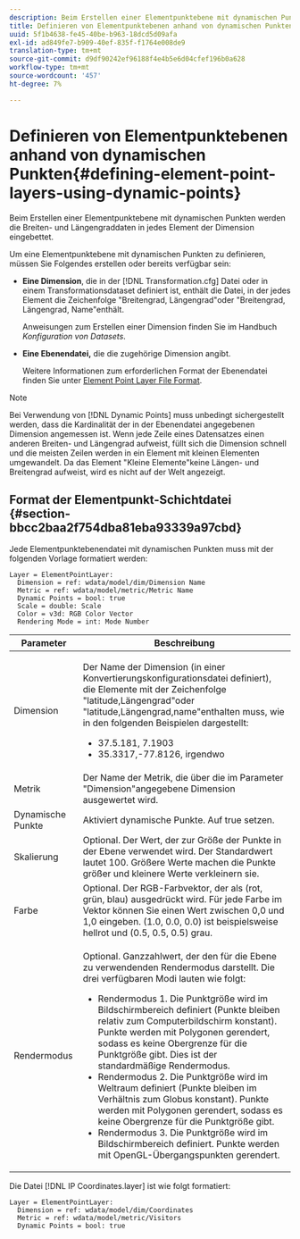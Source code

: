 ```yaml
---
description: Beim Erstellen einer Elementpunktebene mit dynamischen Punkten werden die Breiten- und Längengraddaten in jedes Element der Dimension eingebettet.
title: Definieren von Elementpunktebenen anhand von dynamischen Punkten
uuid: 5f1b4638-fe45-40be-b963-18dcd5d09afa
exl-id: ad849fe7-b909-40ef-835f-f1764e008de9
translation-type: tm+mt
source-git-commit: d9df90242ef96188f4e4b5e6d04cfef196b0a628
workflow-type: tm+mt
source-wordcount: '457'
ht-degree: 7%

---
```


# Definieren von Elementpunktebenen anhand von dynamischen Punkten{#defining-element-point-layers-using-dynamic-points}

Beim Erstellen einer Elementpunktebene mit dynamischen Punkten werden die Breiten- und Längengraddaten in jedes Element der Dimension eingebettet.

Um eine Elementpunktebene mit dynamischen Punkten zu definieren, müssen Sie Folgendes erstellen oder bereits verfügbar sein:

* **Eine Dimension**, die in der  [!DNL Transformation.cfg] Datei oder in einem Transformationsdataset definiert ist, enthält die Datei, in der jedes Element die Zeichenfolge &quot;Breitengrad, Längengrad&quot;oder &quot;Breitengrad, Längengrad, Name&quot;enthält.

   Anweisungen zum Erstellen einer Dimension finden Sie im Handbuch *Konfiguration von Datasets*.

* **Eine Ebenendatei,** die die zugehörige Dimension angibt.

   Weitere Informationen zum erforderlichen Format der Ebenendatei finden Sie unter [Element Point Layer File Format](../../../../../../home/c-geo-oview/c-wk-img-lyrs/c-elmt-pt-lyrs/c-elmt-pt-lyrs-ref-lkp-files/c-elmt-pt-lyr-file-frmt/c-elmt-pt-lyr-file-frmt.md#concept-678a95cb69644105a7af1b86ad5a5981).

>[!NOTE]
>
>Bei Verwendung von [!DNL Dynamic Points] muss unbedingt sichergestellt werden, dass die Kardinalität der in der Ebenendatei angegebenen Dimension angemessen ist. Wenn jede Zeile eines Datensatzes einen anderen Breiten- und Längengrad aufweist, füllt sich die Dimension schnell und die meisten Zeilen werden in ein Element mit kleinen Elementen umgewandelt. Da das Element &quot;Kleine Elemente&quot;keine Längen- und Breitengrad aufweist, wird es nicht auf der Welt angezeigt.

## Format der Elementpunkt-Schichtdatei {#section-bbcc2baa2f754dba81eba93339a97cbd}

Jede Elementpunktebenendatei mit dynamischen Punkten muss mit der folgenden Vorlage formatiert werden:

```
Layer = ElementPointLayer:
  Dimension = ref: wdata/model/dim/Dimension Name
  Metric = ref: wdata/model/metric/Metric Name
  Dynamic Points = bool: true
  Scale = double: Scale
  Color = v3d: RGB Color Vector
  Rendering Mode = int: Mode Number
```

<table id="table_71AD13D7A9234782A4495DFBBD959F76"> 
 <thead> 
  <tr> 
   <th colname="col1" class="entry"> Parameter </th> 
   <th colname="col2" class="entry"> Beschreibung </th> 
  </tr> 
 </thead>
 <tbody> 
  <tr> 
   <td colname="col1"> Dimension </td> 
   <td colname="col2"> <p>Der Name der Dimension (in einer Konvertierungskonfigurationsdatei definiert), die Elemente mit der Zeichenfolge "latitude,Längengrad"oder "latitude,Längengrad,name"enthalten muss, wie in den folgenden Beispielen dargestellt: 
     <ul id="ul_49069B74AF5A4CE28E20BB3B98BB2D89"> 
      <li id="li_296010E3A513424A86AFA09E4DA2DFA4">37.5.181, 7.1903 </li> 
      <li id="li_352D380B55044DD5AAB9B6FF8335AAC6">35.3317,-77.8126, irgendwo </li> 
     </ul> </p> </td> 
  </tr> 
  <tr> 
   <td colname="col1"> Metrik </td> 
   <td colname="col2"> Der Name der Metrik, die über die im Parameter "Dimension"angegebene Dimension ausgewertet wird. </td> 
  </tr> 
  <tr> 
   <td colname="col1"> Dynamische Punkte </td> 
   <td colname="col2"> Aktiviert dynamische Punkte. Auf true setzen. </td> 
  </tr> 
  <tr> 
   <td colname="col1"> Skalierung </td> 
   <td colname="col2"> Optional. Der Wert, der zur Größe der Punkte in der Ebene verwendet wird. Der Standardwert lautet 100. Größere Werte machen die Punkte größer und kleinere Werte verkleinern sie. </td> 
  </tr> 
  <tr> 
   <td colname="col1"> Farbe </td> 
   <td colname="col2"> Optional. Der RGB-Farbvektor, der als (rot, grün, blau) ausgedrückt wird. Für jede Farbe im Vektor können Sie einen Wert zwischen 0,0 und 1,0 eingeben. (1.0, 0.0, 0.0) ist beispielsweise hellrot und (0.5, 0.5, 0.5) grau. </td> 
  </tr> 
  <tr> 
   <td colname="col1"> Rendermodus </td> 
   <td colname="col2"> <p>Optional. Ganzzahlwert, der den für die Ebene zu verwendenden Rendermodus darstellt. Die drei verfügbaren Modi lauten wie folgt: 
     <ul id="ul_771F0E43E3CD45259918520F092BCCE4"> 
      <li id="li_2B4CF2EC50174143AAD589A08C7457F8">Rendermodus 1. Die Punktgröße wird im Bildschirmbereich definiert (Punkte bleiben relativ zum Computerbildschirm konstant). Punkte werden mit Polygonen gerendert, sodass es keine Obergrenze für die Punktgröße gibt. Dies ist der standardmäßige Rendermodus. </li> 
      <li id="li_5F0737A941474EF5898735ECD0563D8D">Rendermodus 2. Die Punktgröße wird im Weltraum definiert (Punkte bleiben im Verhältnis zum Globus konstant). Punkte werden mit Polygonen gerendert, sodass es keine Obergrenze für die Punktgröße gibt. </li> 
      <li id="li_4B9EDE5FFA8348B9A50E5232CEB98F17">Rendermodus 3. Die Punktgröße wird im Bildschirmbereich definiert. Punkte werden mit OpenGL-Übergangspunkten gerendert. </li> 
     </ul> </p> </td> 
  </tr> 
 </tbody> 
</table>

Die Datei [!DNL IP Coordinates.layer] ist wie folgt formatiert:

```
Layer = ElementPointLayer:
  Dimension = ref: wdata/model/dim/Coordinates
  Metric = ref: wdata/model/metric/Visitors
  Dynamic Points = bool: true
```
